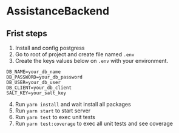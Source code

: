 # AssistanceBackend

## Frist steps
1. Install and config postgress
2. Go to root of project and create file named ``.env``
3. Create the keys values below on ``.env`` with your environment.

````
DB_NAME=your_db_name
DB_PASSWORD=your_db_password
DB_USER=your_db_user
DB_CLIENT=your_db_client
SALT_KEY=your_salt_key
````
4. Run ``yarn install`` and wait install all packages
5. Run ``yarn start`` to start server
6. Run ``yarn test`` to exec unit tests
7. Run ``yarn test:coverage`` to exec all unit tests and see coverage
